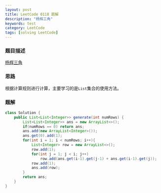 ```yaml
---
layout: post
title: LeetCode 0118 题解
description: "杨辉三角"
keywords: test
category: LeetCode
tags: [solving LeetCode]
---
```


### 题目描述
[杨辉三角](https://leetcode-cn.com/problems/pascals-triangle/)

### 思路
根据计算规则进行计算，主要学习的是`List`集合的使用方法。

### 题解
```java
class Solution {
    public List<List<Integer>> generate(int numRows) { 
        List<List<Integer>> ans = new ArrayList<>();
        if(numRows == 0) return ans;
        ans.add(new ArrayList<Integer>());
        ans.get(0).add(1);
        for(int i = 1; i < numRows; i++){
            List<Integer> row = new ArrayList<>();
            row.add(1);
            for(int j = 1; j < i; j++)
                row.add(ans.get(i-1).get(j-1) + ans.get(i-1).get(j));
            row.add(1);
            ans.add(row);
        }
        return ans;
    }
}
```